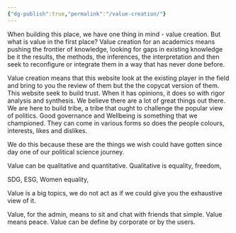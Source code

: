 ```yaml
---
{"dg-publish":true,"permalink":"/value-creation/"}
---
```


When building this place, we have one thing in mind - value creation. But what is value in the first place? Value creation for an academics means pushing the frontier of knowledge, looking for gaps in existing knowledge be it the results, the methods, the inferences, the interpretation and then seek to reconfigure or integrate them in a way that has never done before. 

Value creation means that this website look at the existing player in the field and bring to you the review of them but the the copycat version of them. This website seek to build trust. When it has opinions, it does so with rigor analysis and synthesis. We believe there are a lot of great things out there. We are here to build tribe, a tribe that ought to challenge the popular view of politics. Good governance and Wellbeing is something that we championed. They can come in various forms so does the people colours, interests, likes and dislikes.

We do this because these are the things we wish could have gotten since day one of our political science journey. 

Value can be qualitative and quantitative. Qualitative is equality, freedom, 

SDG, ESG, Women equality,  

Value is a big topics, we do not act as if we could give you the exhaustive view of it. 

Value, for the admin, means to sit and chat with friends that simple. Value means peace. Value can be define by corporate or by the users.